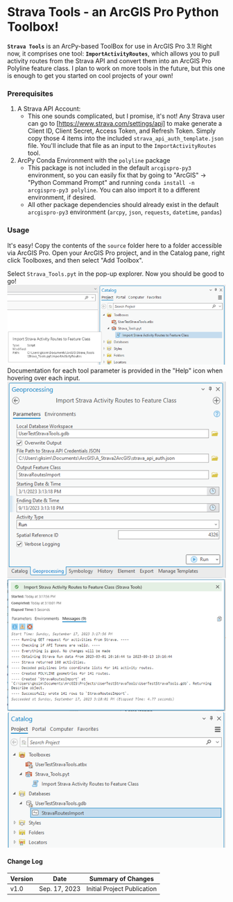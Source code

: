 # Strava Tools - an ArcGIS Pro Python Toolbox!

**`Strava Tools`** is an ArcPy-based ToolBox for use in ArcGIS Pro 3.1! Right now, it comprises one tool: **`ImportActivityRoutes`**, which allows you to pull activity routes from the Strava API and convert them into an ArcGIS Pro Polyline feature class. I plan to work on more tools in the future, but this one is enough to get you started on cool projects of your own!

### Prerequisites

 1. A Strava API Account:
	 - This one sounds complicated, but I promise, it's not! Any Strava user can go to [https://www.strava.com/settings/api] to make generate a Client ID, Client Secret, Access Token, and Refresh Token. Simply copy those 4 items into the included `strava_api_auth_template.json` file. You'll include that file as an input to the `ImportActivityRoutes` tool.
 2. ArcPy Conda Environment with the `polyline` package
	 - This package is not included in the default `arcgispro-py3` environment, so you can easily fix that by going to "ArcGIS" -> "Python Command Prompt" and running `conda install -n arcgispro-py3 polyline`. You can also import it to a different environment, if desired.
	 - All other package dependencies should already exist in the default `arcgispro-py3` environment (`arcpy`, `json`, `requests`, `datetime`, `pandas`)

### Usage
It's easy! Copy the contents of the `source` folder here to a folder accessible via ArcGIS Pro. Open your ArcGIS Pro project, and in the Catalog pane, right click Toolboxes, and then select "Add Toolbox". 

Select `Strava_Tools.pyt` in the pop-up explorer. Now you should be good to go!
<img src="https://github.com/garretts-hub/Strava_Tools/blob/main/images/using_tool.png" alt="Using the Toolbox" title="Using the Toolbox">
Documentation for each tool parameter is provided in the "Help" icon when hovering over each input.
<img src="https://github.com/garretts-hub/Strava_Tools/blob/main/images/parameters.png" alt="Tool Parameters" title="Tool Parameters">
<img src="https://github.com/garretts-hub/Strava_Tools/blob/main/images/Logging.png" alt="Verbose Logging" title="ArcGIS Tool Messages">
<img src="https://github.com/garretts-hub/Strava_Tools/blob/main/images/output.png" alt="Output Feature Class" title="Output Feature Class">

#### Change Log
|Version|Date|Summary of Changes|
|--|--|--|
|v1.0|Sep. 17, 2023|Initial Project Publication|